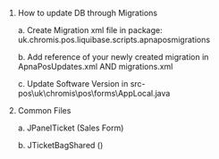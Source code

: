1. How to update DB through Migrations

    a. Create Migration xml file in package: uk.chromis.pos.liquibase.scripts.apnaposmigrations

    b. Add reference of your newly created migration in ApnaPosUpdates.xml AND migrations.xml

    c. Update Software Version in src-pos\uk\chromis\pos\forms\AppLocal.java


2. Common Files

    a. JPanelTicket (Sales Form)

    b. JTicketBagShared ()